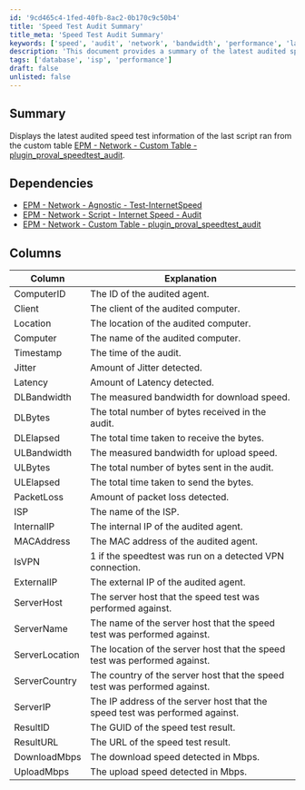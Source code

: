 ```yaml
---
id: '9cd465c4-1fed-40fb-8ac2-0b170c9c50b4'
title: 'Speed Test Audit Summary'
title_meta: 'Speed Test Audit Summary'
keywords: ['speed', 'audit', 'network', 'bandwidth', 'performance', 'latency', 'jitter', 'packetloss', 'isp']
description: 'This document provides a summary of the latest audited speed test information from the custom table related to network performance. It details the dependencies and columns used in the audit, including metrics such as jitter, latency, download and upload bandwidth, and packet loss.'
tags: ['database', 'isp', 'performance']
draft: false
unlisted: false
---
```

## Summary

Displays the latest audited speed test information of the last script ran from the custom table [EPM - Network - Custom Table - plugin_proval_speedtest_audit](<../tables/plugin_proval_speedtest_audit.md>).

## Dependencies

- [EPM - Network - Agnostic - Test-InternetSpeed](<../../powershell/Test-InternetSpeed.md>)
- [EPM - Network - Script - Internet Speed - Audit](https://proval.itglue.com/DOC-5078775-9166226)
- [EPM - Network - Custom Table - plugin_proval_speedtest_audit](<../tables/plugin_proval_speedtest_audit.md>)

## Columns

| Column          | Explanation                                                        |
|-----------------|--------------------------------------------------------------------|
| ComputerID      | The ID of the audited agent.                                       |
| Client          | The client of the audited computer.                                |
| Location        | The location of the audited computer.                              |
| Computer        | The name of the audited computer.                                  |
| Timestamp       | The time of the audit.                                            |
| Jitter          | Amount of Jitter detected.                                        |
| Latency         | Amount of Latency detected.                                       |
| DLBandwidth     | The measured bandwidth for download speed.                        |
| DLBytes         | The total number of bytes received in the audit.                 |
| DLElapsed       | The total time taken to receive the bytes.                       |
| ULBandwidth     | The measured bandwidth for upload speed.                          |
| ULBytes         | The total number of bytes sent in the audit.                     |
| ULElapsed       | The total time taken to send the bytes.                          |
| PacketLoss      | Amount of packet loss detected.                                   |
| ISP             | The name of the ISP.                                             |
| InternalIP      | The internal IP of the audited agent.                             |
| MACAddress      | The MAC address of the audited agent.                             |
| IsVPN           | 1 if the speedtest was run on a detected VPN connection.        |
| ExternalIP      | The external IP of the audited agent.                             |
| ServerHost      | The server host that the speed test was performed against.       |
| ServerName      | The name of the server host that the speed test was performed against. |
| ServerLocation  | The location of the server host that the speed test was performed against. |
| ServerCountry   | The country of the server host that the speed test was performed against. |
| ServerIP        | The IP address of the server host that the speed test was performed against. |
| ResultID        | The GUID of the speed test result.                               |
| ResultURL       | The URL of the speed test result.                                |
| DownloadMbps    | The download speed detected in Mbps.                             |
| UploadMbps      | The upload speed detected in Mbps.                               |













